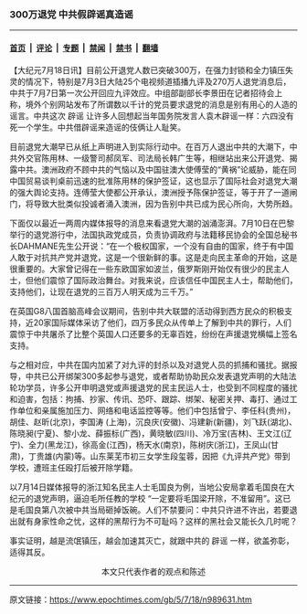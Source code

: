 ### 300万退党 中共假辟谣真造谣

---

#### [首页](../../../..?n989631) &nbsp;|&nbsp; [评论](../../../../../epoch-comment?n989631) &nbsp;|&nbsp; [专题](../../../../../epoch-special?n989631) &nbsp;|&nbsp; [禁闻](../../../../../epoch-news?n989631) &nbsp;|&nbsp; [禁书](../../../../../books?n989631) &nbsp;|&nbsp; [翻墙](https://github.com/gfw-breaker/nogfw/blob/master/README.md?n989631)


<div class="post_content" id="artbody" itemprop="articleBody">
 <!-- article content begin -->
 <p>
  【大纪元7月18日讯】目前公开退党人数已突破300万，在强力封锁和全力镇压失灵的情况下，特别是7月3日大陆25个电视频道插播九评及270万人退党消息后，中共于7月7日第一次公开回应九评效应。中组部副部长李景田在记者招待会上称，境外个别网站发布了所谓数以千计的党员要求退党的消息是别有用心的人造的谣言。中共这次
  <ok href="https://www.epochtimes.com/gb/tag/%E8%BE%9F%E8%B0%A3.html">
   辟谣
  </ok>
  让许多人回想起当年国务院发言人袁木辟谣一样：六四没有死一个学生。中共借辟谣来造谣的伎俩让人耻笑。
 </p>
 <p>
  目前退党大潮早已从纸上声明进入到实际行动中。在百万人退出中共的大潮下，中共外交官陈用林、一级警司郝凤军、司法局长韩广生等，相继站出来公开退党、揭露中共。澳洲政府不顾中共的气恼以及中国驻澳大使傅莹的“黄祸”论威胁，能在同中国贸易谈判桌前迅速的批准陈用林的保护签证，这也显示了国际社会对退党大潮的强大舆论支持。连傅莹大使都公开承认，澳洲授予陈保护签证，等于开了一道闸门，将导致大批类似投诚者涌入澳洲，因为告别中共已成为民心所向，大势所趋。
 </p>
 <p>
  下面仅以最近一两周内媒体报导的消息来看退党大潮的汹涌澎湃。7月10日在巴黎举行的退党游行中，法国执政党成员，负责协调政府与法籍移民协会的全国总秘书长DAHMANE先生公开说：“在一个极权国家，一个没有自由的国家，终于有中国人敢于对抗共产党并退党，这是一个很新鲜的事。这是走向民主革命的开始，这是很重要的。大家曾记得在一些东欧国家如波兰，俄罗斯刚开始仅有很少的民主人士，但他们震惊了国际政治舞台。对我来说，应该信任中国民主人士，帮助他们，支持他们，让现在退党的三百万人明天成为三千万。”
 </p>
 <p>
  在英国G8八国首脑高峰会议期间，告别中共大联盟的活动得到西方民众的积极支持，近20家国际媒体采访了他们，四万多民众从传单上了解到中共的罪行，人们震惊于中共屠杀了比整个英国人口还要多的无辜百姓，纷纷在声援退党横幅上签名支持。
 </p>
 <p>
  与之相对应，中共在国内加紧了对九评的封杀以及对退党人员的抓捕和骚扰。据报导，中共已公开绑架300多起参与退党，或者帮助协助民众发表退党声明的大陆法轮功学员，许多公开申明退党或声援退党的民主民运人士，也受到不同程度的骚扰和迫害，包括：拘捕、抄家、传讯、恐吓、跟踪、绑架、秘密关押、毒打、通过工作单位和亲属施加压力、网络和电话监控等等。他们中包括曾宁、李任科(贵州)，胡佳、赵昕(北京)，李国涛 (上海)，沉良庆(安徽)、冯建新(新疆)，刘飞跃(湖北)、陈晓昶(宁夏)、黎小龙、薛振标(广西)，黄晓敏(四川)、冷万宝(吉林)、王文江(辽宁)、全力(黑龙江)，徐高金(江西)，杨天水(南京)，陈树庆(浙江)，王凤山(甘肃)，丁贵雄(内蒙)等。山东莱芜市初三女学生段玺蓉，因把《九评共产党》带到学校，遭班主任殴打后被开除学籍。
 </p>
 <p>
  以7月14日媒体报导的浙江知名民主人士毛国良为例，当地公安局拿着毛国良在大纪元的退党声明，逼迫毛所任教的学校 “一定要将毛国梁开除，不准留用”。这已是毛国良第八次被中共当局砸掉饭碗。人们不禁要问：中共只许进不许出，若要退出就有身家性命之忧，这样的黑帮行为不可耻吗？这样的黑社会又能长久几时呢？
 </p>
 <p>
  事实证明，越是流氓镇压，越会加速其灭亡，就跟中共的
  <ok href="https://www.epochtimes.com/gb/tag/%E8%BE%9F%E8%B0%A3.html">
   辟谣
  </ok>
  一样，欲盖弥彰，适得其反。
  <font color="#ffffff">
   (http://www.dajiyuan.com)
  </font>
  <br/>
  <center>
   <font class="GY13">
    本文只代表作者的观点和陈述
   </font>
  </center>
 </p>
 <!-- article content end -->
 <div id="below_article_ad">
 </div>
</div>


---

原文链接：https://www.epochtimes.com/gb/5/7/18/n989631.htm